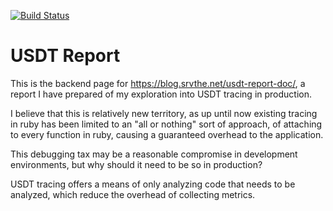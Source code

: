 [![Build Status](https://travis-ci.org/dalehamel/usdt-report-doc.svg?branch=master)](https://travis-ci.org/dalehamel/usdt-report-doc)

# USDT Report

This is the backend page for https://blog.srvthe.net/usdt-report-doc/,
a report I have prepared of my exploration into USDT tracing in production.

I believe that this is relatively new territory, as up until now existing tracing
in ruby has been limited to an "all or nothing" sort of approach, of attaching to every
function in ruby, causing a guaranteed overhead to the application.

This debugging tax may be a reasonable compromise in development environments, but
why should it need to be so in production?

USDT tracing offers a means of only analyzing code that needs to be analyzed, which
reduce the overhead of collecting metrics.

